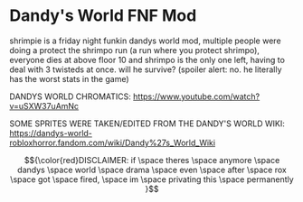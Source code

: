 # Dandy's World FNF Mod

shrimpie is a friday night funkin dandys world mod, multiple people were doing a protect the shrimpo run (a run where you protect shrimpo), everyone dies at above floor 10 and shrimpo is the only one left, having to deal with 3 twisteds at once. will he survive? (spoiler alert: no. he literally has the worst stats in the game)

DANDYS WORLD CHROMATICS: https://www.youtube.com/watch?v=uSXW37uAmNc

SOME SPRITES WERE TAKEN/EDITED FROM THE DANDY'S WORLD WIKI: https://dandys-world-robloxhorror.fandom.com/wiki/Dandy%27s_World_Wiki

$${\color{red}DISCLAIMER: if \space theres \space anymore \space dandys \space world \space drama \space even \space after \space rox \space got \space fired, \space im \space privating this \space permanently
}$$
